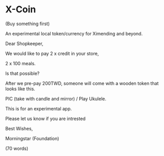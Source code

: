 # X-Coin

(Buy something first)

An experimental local token/currency for Ximending and beyond.

Dear Shopkeeper,

We would like to pay 2 x credit in your store, 

2 x 100 meals.

Is that possible?

After we pre-pay 200TWD, someone will come with a wooden token that looks like this.

PIC (take with candle and mirror) / Play Ukulele. 

This is for an experimental app. 

Please let us know if you are intrested

Best Wishes,

Morningstar (Foundation)

(70 words)





